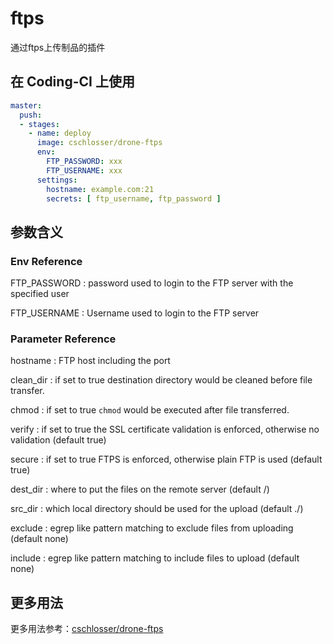 # ftps

通过ftps上传制品的插件

## 在 Coding-CI 上使用

```yml
master:
  push:
  - stages:
    - name: deploy
      image: cschlosser/drone-ftps
      env: 
        FTP_PASSWORD: xxx
        FTP_USERNAME: xxx
      settings:
        hostname: example.com:21
        secrets: [ ftp_username, ftp_password ]
```

## 参数含义

### Env Reference

FTP_PASSWORD
: password used to login to the FTP server with the specified user

FTP_USERNAME
: Username used to login to the FTP server

### Parameter Reference

hostname
: FTP host including the port

clean_dir
: if set to true destination directory would be cleaned before file transfer.

chmod
: if set to true ```chmod``` would be executed after file transferred.

verify
: if set to true the SSL certificate validation is enforced,
 otherwise no validation (default true)

secure
: if set to true FTPS is enforced, otherwise plain FTP is used (default true)

dest_dir
: where to put the files on the remote server (default /)

src_dir
: which local directory should be used for the upload (default ./)

exclude
: egrep like pattern matching to exclude files from uploading (default none)

include
: egrep like pattern matching to include files to upload (default none)

## 更多用法

更多用法参考：[cschlosser/drone-ftps](https://github.com/cschlosser/drone-ftps)
